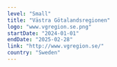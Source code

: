 ```yaml
---
level: "Small"
title: "Västra Götalandsregionen"
logo: "www.vgregion.se.png"
startDate: "2024-01-01"
endDate: "2025-02-28"
link: "http://www.vgregion.se/"
country: "Sweden"
---
```

